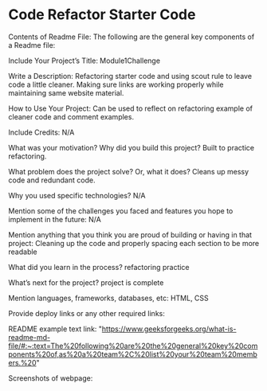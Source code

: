 # Code Refactor Starter Code
Contents of Readme File:
The following are the general key components of a Readme file:

Include Your Project’s Title: Module1Challenge

Write a Description: Refactoring starter code and using scout rule to leave code a little cleaner. Making sure links are working properly while maintaining same website material.

How to Use Your Project: Can be used to reflect on refactoring example of cleaner code and comment examples.

Include Credits: N/A

What was your motivation? Why did you build this project? Built to practice refactoring.

What problem does the project solve? Or, what it does? Cleans up messy code and redundant code.

Why you used specific technologies? N/A

Mention some of the challenges you faced and features you hope to implement in the future: N/A

Mention anything that you think you are proud of building or having in that project: Cleaning up the code and properly spacing each section to be more readable

What did you learn in the process? refactoring practice

What’s next for the project? project is complete

Mention languages, frameworks, databases, etc: HTML, CSS

Provide deploy links or any other required links:

README example text link: "https://www.geeksforgeeks.org/what-is-readme-md-file/#:~:text=The%20following%20are%20the%20general%20key%20components%20of,as%20a%20team%2C%20list%20your%20team%20members.%20"

Screenshots of webpage:

